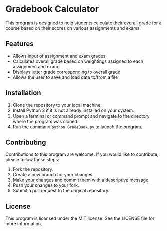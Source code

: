 # Gradebook Calculator

This program is designed to help students calculate their overall grade for a course based on their scores on various assignments and exams.

## Features

- Allows input of assignment and exam grades
- Calculates overall grade based on weightings assigned to each assignment and exam
- Displays letter grade corresponding to overall grade
- Allows the user to save and load data to/from a file

## Installation

1. Clone the repository to your local machine.
2. Install Python 3 if it is not already installed on your system.
3. Open a terminal or command prompt and navigate to the directory where the program was cloned.
4. Run the command `python GradeBook.py` to launch the program.

## Contributing

Contributions to this program are welcome. If you would like to contribute, please follow these steps:

1. Fork the repository.
2. Create a new branch for your changes.
3. Make your changes and commit them with a descriptive message.
4. Push your changes to your fork.
5. Submit a pull request to the original repository.

## License

This program is licensed under the MIT license. See the LICENSE file for more information.
